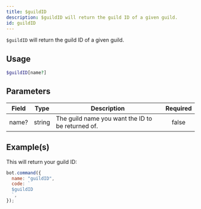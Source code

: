 ```yaml
---
title: $guildID
description: $guildID will return the guild ID of a given guild.
id: guildID
---
```


`$guildID` will return the guild ID of a given guild.

## Usage

```php
$guildID[name?]
```

## Parameters

| Field | Type   | Description                                       | Required |
| ----- | ------ | ------------------------------------------------- | :------: |
| name? | string | The guild name you want the ID to be returned of. |  false   |

## Example(s)

This will return your guild ID:

```javascript
bot.command({
  name: "guildID",
  code: `
  $guildID
  `,
});
```
